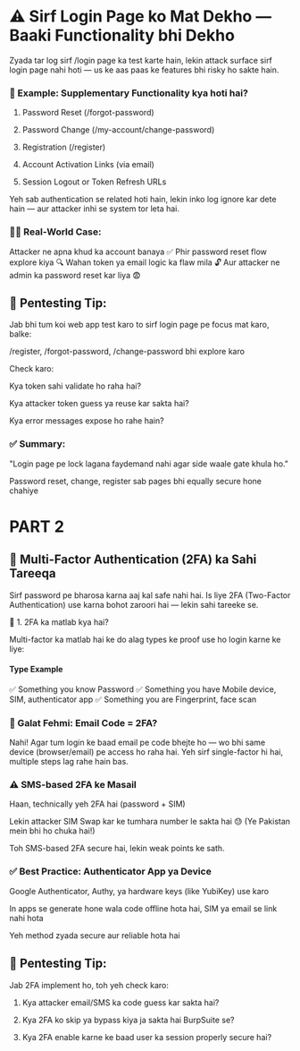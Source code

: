 # ⚠️ Sirf Login Page ko Mat Dekho — Baaki Functionality bhi Dekho

Zyada tar log sirf /login page ka test karte hain,
lekin attack surface sirf login page nahi hoti — us ke aas paas ke features bhi risky ho sakte hain.

### 🔐 Example: Supplementary Functionality kya hoti hai?

1. Password Reset (/forgot-password)

2. Password Change (/my-account/change-password)

3. Registration (/register)

4. Account Activation Links (via email)

5. Session Logout or Token Refresh URLs

Yeh sab authentication se related hoti hain,
lekin inko log ignore kar dete hain — aur attacker inhi se system tor leta hai.

### 🧑‍💻 Real-World Case:

Attacker ne apna khud ka account banaya ✅
Phir password reset flow explore kiya 🔍
Wahan token ya email logic ka flaw mila 🔓
Aur attacker ne admin ka password reset kar liya 😨

## 🧠 Pentesting Tip:

Jab bhi tum koi web app test karo to sirf login page pe focus mat karo,
balke:

/register, /forgot-password, /change-password bhi explore karo

Check karo:

Kya token sahi validate ho raha hai?

Kya attacker token guess ya reuse kar sakta hai?

Kya error messages expose ho rahe hain?

### ✅ Summary:

"Login page pe lock lagana faydemand nahi agar side waale gate khula ho."

Password reset, change, register sab pages bhi equally secure hone chahiye

# PART 2
## 🔐 Multi-Factor Authentication (2FA) ka Sahi Tareeqa

Sirf password pe bharosa karna aaj kal safe nahi hai.
Is liye 2FA (Two-Factor Authentication) use karna bohot zaroori hai — lekin sahi tareeke se.

🧾 1. 2FA ka matlab kya hai?

Multi-factor ka matlab hai ke do alag types ke proof use ho login karne ke liye:

#### Type	Example

✅ Something you know	Password
✅ Something you have	Mobile device, SIM, authenticator app
✅ Something you are	Fingerprint, face scan

### 🚫 Galat Fehmi: Email Code = 2FA?

Nahi!
Agar tum login ke baad email pe code bhejte ho —
wo bhi same device (browser/email) pe access ho raha hai.
Yeh sirf single-factor hi hai, multiple steps lag rahe hain bas.

### ⚠️ SMS-based 2FA ke Masail

Haan, technically yeh 2FA hai (password + SIM)

Lekin attacker SIM Swap kar ke tumhara number le sakta hai 😓
(Ye Pakistan mein bhi ho chuka hai!)

Toh SMS-based 2FA secure hai, lekin weak points ke sath.

### ✅ Best Practice: Authenticator App ya Device

Google Authenticator, Authy, ya hardware keys (like YubiKey) use karo

In apps se generate hone wala code offline hota hai, SIM ya email se link nahi hota

Yeh method zyada secure aur reliable hota hai


## 🧪 Pentesting Tip:

Jab 2FA implement ho, toh yeh check karo:

1. Kya attacker email/SMS ka code guess kar sakta hai?


2. Kya 2FA ko skip ya bypass kiya ja sakta hai BurpSuite se?


3. Kya 2FA enable karne ke baad user ka session properly secure hai?
